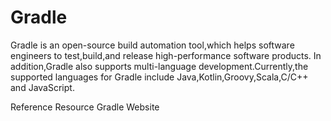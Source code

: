 # Gradle
Gradle is an open-source build automation tool,which helps software engineers to test,build,and release high-performance software products. In addition,Gradle also supports multi-language development.Currently,the supported languages for Gradle include Java,Kotlin,Groovy,Scala,C/C++ and JavaScript.

<ReferenceGroupTitle>Reference Resource</ResourceGroupTitle>
<BadgeLink colorScheme='blue' badgeTest='Official Website' href='https://gradle.org/'>Gradle Website</BadgeLink>
